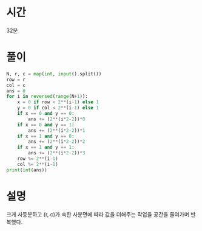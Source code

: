 # 시간
32분
# 풀이
```python
N, r, c = map(int, input().split())
row = r
col = c
ans = 0
for i in reversed(range(N+1)):
    x = 0 if row < 2**(i-1) else 1
    y = 0 if col < 2**(i-1) else 1
    if x == 0 and y == 0:
        ans += (2**(i*2-2))*0
    if x == 0 and y == 1:
        ans += (2**(i*2-2))*1
    if x == 1 and y == 0:
        ans += (2**(i*2-2))*2
    if x == 1 and y == 1:
        ans += (2**(i*2-2))*3
    row %= 2**(i-1)
    col %= 2**(i-1)
print(int(ans))
```
# 설명
크게 사등분하고 (r, c)가 속한 사분면에 따라 값을 더해주는 작업을 공간을 줄여가며 반복했다.